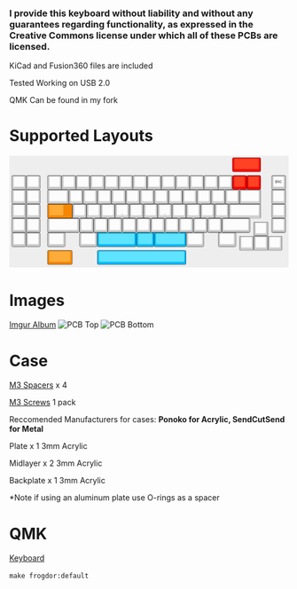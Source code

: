 ### I provide this keyboard without liability and without any guarantees regarding functionality, as expressed in the Creative Commons license under which all of these PCBs are licensed.

KiCad and Fusion360 files are included 

Tested Working on USB 2.0

QMK Can be found in my fork

# Supported Layouts
![Layout.PNG](Layout.PNG)

# Images
[Imgur Album](https://imgur.com/a/08Liv0p)
![PCB Top](https://github.com/swiftrax/frogdor_79/blob/master/KiCad/Renders/top.svg)
![PCB Bottom](https://github.com/swiftrax/frogdor_79/blob/master/KiCad/Renders/bottom.svg)

# Case
[M3 Spacers](https://www.mcmaster.com/94868a162) x 4 

[M3 Screws](https://www.mcmaster.com/93070a057) 1 pack 

Reccomended Manufacturers for cases: **Ponoko for Acrylic, SendCutSend for Metal** 

Plate x 1 3mm Acrylic 

Midlayer x 2 3mm Acrylic 

Backplate x 1 3mm Acrylic 

*Note if using an aluminum plate use O-rings as a spacer

# QMK
[Keyboard](https://github.com/swiftrax/qmk_firmware/tree/master/keyboards/frogdor)

`make frogdor:default`

